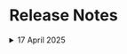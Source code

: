 
# Release Notes
<details>
  <summary>17 April 2025</summary>

- Minor Updates

  - Completed E2E testing of defender for cloud v1 and also accommodated all changes suggested by the instructor.
    
- **Testing Date**: 2025-04-17

</details>
